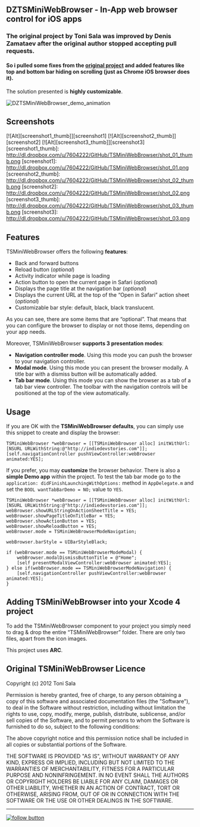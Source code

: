 ## DZTSMiniWebBrowser - In-App web browser control for iOS apps
### The original project by Toni Sala was improved by Denis Zamataev after the original author stopped accepting pull requests.
#### So i pulled some fixes from the [original project](https://github.com/tonisalae/TSMiniWebBrowser) and added features like top and bottom bar hiding on scrolling (just as Chrome iOS browser does it).

The solution presented is **highly customizable**.

![DZTSMiniWebBrowser_demo_animation](http://img34.imageshack.us/img34/695/guk.gif "Demo animation")

## Screenshots

[![Alt][screenshot1_thumb]][screenshot1]    [![Alt][screenshot2_thumb]][screenshot2]    [![Alt][screenshot3_thumb]][screenshot3]
[screenshot1_thumb]: http://dl.dropbox.com/u/7604222/GitHub/TSMiniWebBrowser/shot_01_thumb.png
[screenshot1]: http://dl.dropbox.com/u/7604222/GitHub/TSMiniWebBrowser/shot_01.png
[screenshot2_thumb]: http://dl.dropbox.com/u/7604222/GitHub/TSMiniWebBrowser/shot_02_thumb.png
[screenshot2]: http://dl.dropbox.com/u/7604222/GitHub/TSMiniWebBrowser/shot_02.png
[screenshot3_thumb]: http://dl.dropbox.com/u/7604222/GitHub/TSMiniWebBrowser/shot_03_thumb.png
[screenshot3]: http://dl.dropbox.com/u/7604222/GitHub/TSMiniWebBrowser/shot_03.png

## Features

TSMiniWebBrowser offers the following **features**:

* Back and forward buttons
* Reload button (*optional*)
* Activity indicator while page is loading
* Action button to open the current page in Safari (*optional*)
* Displays the page title at the navigation bar (*optional*)
* Displays the current URL at the top of the “Open in Safari” action sheet (*optional*)
* Customizable bar style: default, black, black translucent.

As you can see, there are some items that are “optional”. That means that you can configure the browser to display or not those items, depending on your app needs.

Moreover, TSMiniWebBrowser **supports 3 presentation modes**:

* **Navigation controller mode**. Using this mode you can push the browser to your navigation controller.
* **Modal mode**. Using this mode you can present the browser modally. A title bar with a dismiss button will be automatically added.
* **Tab bar mode**. Using this mode you can show the browser as a tab of a tab bar view controller. The toolbar with the navigation controls will be positioned at the top of the view automatically.

## Usage

If you are OK with the **TSMiniWebBrowser defaults**, you can simply use this snippet to create and display the browser:

	TSMiniWebBrowser *webBrowser = [[TSMiniWebBrowser alloc] initWithUrl:[NSURL URLWithString:@"http://indiedevstories.com"]];
	[self.navigationController pushViewController:webBrowser animated:YES];

If you prefer, you may **customize** the browser behavior. There is also a **simple Demo app** within the project. To test the tab bar mode go to the `application: didFinishLaunchingWithOptions:` method in `AppDelegate.m` and set the `BOOL wantTabBarDemo = NO;` value to `YES`.

	TSMiniWebBrowser *webBrowser = [[TSMiniWebBrowser alloc] initWithUrl:[NSURL URLWithString:@"http://indiedevstories.com"]];
    webBrowser.showURLStringOnActionSheetTitle = YES;
    webBrowser.showPageTitleOnTitleBar = YES;
    webBrowser.showActionButton = YES;
    webBrowser.showReloadButton = YES;
    webBrowser.mode = TSMiniWebBrowserModeNavigation;

    webBrowser.barStyle = UIBarStyleBlack;

    if (webBrowser.mode == TSMiniWebBrowserModeModal) {
        webBrowser.modalDismissButtonTitle = @"Home";
        [self presentModalViewController:webBrowser animated:YES];
    } else if(webBrowser.mode == TSMiniWebBrowserModeNavigation) {
        [self.navigationController pushViewController:webBrowser animated:YES];
    }

## Adding TSMiniWebBrowser into your Xcode 4 project

To add the TSMiniWebBrowser component to your project you simply need to drag & drop the entire “TSMiniWebBrowser” folder. There are only two files, apart from the icon images.

This project uses **ARC**.

 
## Original TSMiniWebBrowser Licence

Copyright (c) 2012 Toni Sala

Permission is hereby granted, free of charge, to any person obtaining a copy
of this software and associated documentation files (the "Software"), to deal
in the Software without restriction, including without limitation the rights
to use, copy, modify, merge, publish, distribute, sublicense, and/or sell
copies of the Software, and to permit persons to whom the Software is
furnished to do so, subject to the following conditions:

The above copyright notice and this permission notice shall be included
in all copies or substantial portions of the Software.

THE SOFTWARE IS PROVIDED "AS IS", WITHOUT WARRANTY OF ANY KIND, EXPRESS OR
IMPLIED, INCLUDING BUT NOT LIMITED TO THE WARRANTIES OF MERCHANTABILITY,
FITNESS FOR A PARTICULAR PURPOSE AND NONINFRINGEMENT. IN NO EVENT SHALL THE
AUTHORS OR COPYRIGHT HOLDERS BE LIABLE FOR ANY CLAIM, DAMAGES OR OTHER
LIABILITY, WHETHER IN AN ACTION OF CONTRACT, TORT OR OTHERWISE, ARISING FROM,
OUT OF OR IN CONNECTION WITH THE SOFTWARE OR THE USE OR OTHER DEALINGS IN
THE SOFTWARE.

---------------

[![follow button](http://dzamataev.github.io/images/twitter_follow.png)](https://twitter.com/DZamataev)
